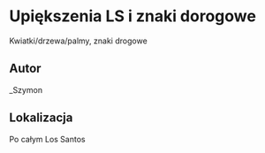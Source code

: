 # Upiększenia LS i znaki dorogowe
Kwiatki/drzewa/palmy, znaki drogowe

## Autor
_Szymon

## Lokalizacja
Po całym Los Santos
